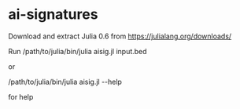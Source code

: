 # ai-signatures
Download and extract Julia 0.6 from https://julialang.org/downloads/

Run /path/to/julia/bin/julia aisig.jl input.bed

or

/path/to/julia/bin/julia aisig.jl --help

for help

